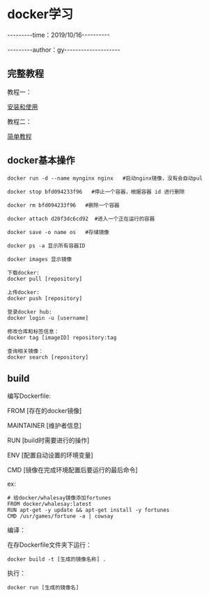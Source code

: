 # docker学习

---------time：2019/10/16----------

---------author：gy--------------------

## 完整教程
教程一：

[安装和使用](https://www.digitalocean.com/community/tutorials/how-to-install-and-use-docker-on-ubuntu-18-04#step-4-%E2%80%94-working-with-docker-images)

教程二：

[简单教程](https://docs.khadas.com/vim1/InstallDocker.html)

## docker基本操作
```
docker run -d --name mynginx nginx   #启动nginx镜像，没有会自动pul

docker stop bfd094233f96   #停止一个容器，根据容器 id 进行删除

docker rm bfd094233f96   #删除一个容器

docker attach d20f3dc6cd92  #进入一个正在运行的容器

docker save -o name os   #存储镜像

docker ps -a 显示所有容器ID

docker images 显示镜像
```

```
下载docker:
docker pull [repository]

上传docker:
docker push [repository]

登录docker hub:
docker login -u [username]

修改仓库和标签信息：
docker tag [imageID] repository:tag

查询相关镜像：
docker search [repository]
```

## build

编写Dockerfile:

FROM [存在的docker镜像]

MAINTAINER [维护者信息]

RUN [build时需要进行的操作]

ENV [配置自动设置的环境变量]

CMD [镜像在完成环境配置后要运行的最后命令]

ex:

```
# 给docker/whalesay镜像添加fortunes
FROM docker/whalesay:latest
RUN apt-get -y update && apt-get install -y fortunes
CMD /usr/games/fortune -a | cowsay
```

编译：

在存Dockerfile文件夹下运行：

```
docker build -t [生成的镜像名称] .
```

执行：

```
docker run [生成的镜像名]
```

